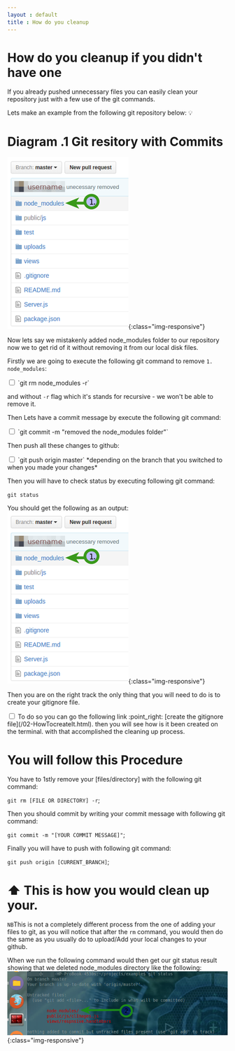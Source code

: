 ```yaml
---
layout : default
title : How do you cleanup
---
```



# How do you cleanup if you didn't have one

If you already pushed unnecessary files you can easily clean your repository just with a few use of the git commands.

Lets make an example from the following git repository below: :bulb:

# Diagram .1 Git resitory with Commits

![image-title-here](/img/gitRepoWithUnecessaryFilesExample.png){:class="img-responsive"}

Now lets say we mistakenly added node_modules folder to our repository now we to get rid of it without removing it from our local disk files.


Firstly we are going to execute the following git command to remove `1.` `node_modules`:

<input type="checkbox" class="sidebar-checkbox" id="sidebar-checkbox">
`git rm node_modules -r`

and without `-r` flag which it's stands for recursive - we won't be able to remove it.

Then Lets have a commit message by execute the following git command:

<input type="checkbox" class="sidebar-checkbox" id="sidebar-checkbox">
`git commit -m "removed the node_modules folder"`

Then push all these changes to github:

<input type="checkbox" class="sidebar-checkbox" id="sidebar-checkbox">
`git push origin master` *depending on the branch that you switched to when you made your changes*

Then you will have to check status by executing following git command:

`git status`

You should get the following as an output:
![image-title-here](/img/gitRepoWithUnecessaryFilesExample.png){:class="img-responsive"}


Then you are on the right track the only thing that you will need to do is to create your gitignore file.

<input type="checkbox" class="sidebar-checkbox" id="sidebar-checkbox">
To do so you can go the following link :point_right: [create the gitignore file](/02-HowTocreateIt.html).
then you will see how is it been created on the terminal. with that accomplished the cleaning up process.

<br />

# You will follow this Procedure

You have to 1stly remove your [files/directory] with the following git command:

`git rm [FILE OR DIRECTORY] -r`;

Then you should commit by writing your commit message with following git command:

`git commit -m "[YOUR COMMIT MESSAGE]"`;

Finally you will have to push with following git command:

`git push origin [CURRENT_BRANCH]`;

# :arrow_up: This is how you would clean up your.

`NB`This is not a completely different process from the one of adding your files to git, as you will notice that after the `rm` command, you would then do the same as you usually do to upload/Add your local changes to your github.

When we run the following command would then get our git status result showing that we deleted node_modules directory like the following:
![image-title-here](/img/gitStatusWithUntrackedUselessFiles.png){:class="img-responsive"}
